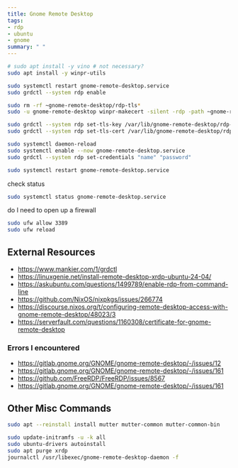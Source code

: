 ```yaml
---
title: Gnome Remote Desktop
tags:
- rdp
- ubuntu
- gnome
summary: " "
---
```


```bash
# sudo apt install -y vino # not necessary?
sudo apt install -y winpr-utils

sudo systemctl restart gnome-remote-desktop.service
sudo grdctl --system rdp enable

sudo rm -rf ~gnome-remote-desktop/rdp-tls*
sudo -u gnome-remote-desktop winpr-makecert -silent -rdp -path ~gnome-remote-desktop rdp-tls

sudo grdctl --system rdp set-tls-key /var/lib/gnome-remote-desktop/rdp-tls.key
sudo grdctl --system rdp set-tls-cert /var/lib/gnome-remote-desktop/rdp-tls.crt

sudo systemctl daemon-reload
sudo systemctl enable --now gnome-remote-desktop.service
sudo grdctl --system rdp set-credentials "name" "password"

sudo systemctl restart gnome-remote-desktop.service
```

check status

```bash
sudo systemctl status gnome-remote-desktop.service
```

do I need to open up a firewall

```bash
sudo ufw allow 3389
sudo ufw reload
```

## External Resources

* <https://www.mankier.com/1/grdctl>
* <https://linuxgenie.net/install-remote-desktop-xrdp-ubuntu-24-04/>
* <https://askubuntu.com/questions/1499789/enable-rdp-from-command-line>
* <https://github.com/NixOS/nixpkgs/issues/266774>
* <https://discourse.nixos.org/t/configuring-remote-desktop-access-with-gnome-remote-desktop/48023/3>
* <https://serverfault.com/questions/1160308/certificate-for-gnome-remote-desktop>
 
### Errors I encountered

* <https://gitlab.gnome.org/GNOME/gnome-remote-desktop/-/issues/12>
* <https://gitlab.gnome.org/GNOME/gnome-remote-desktop/-/issues/161>
* <https://github.com/FreeRDP/FreeRDP/issues/8567>
* <https://gitlab.gnome.org/GNOME/gnome-remote-desktop/-/issues/161>

## Other Misc Commands

```bash
sudo apt --reinstall install mutter mutter-common mutter-common-bin

sudo update-initramfs -u -k all
sudo ubuntu-drivers autoinstall
sudo apt purge xrdp
journalctl /usr/libexec/gnome-remote-desktop-daemon -f
```
